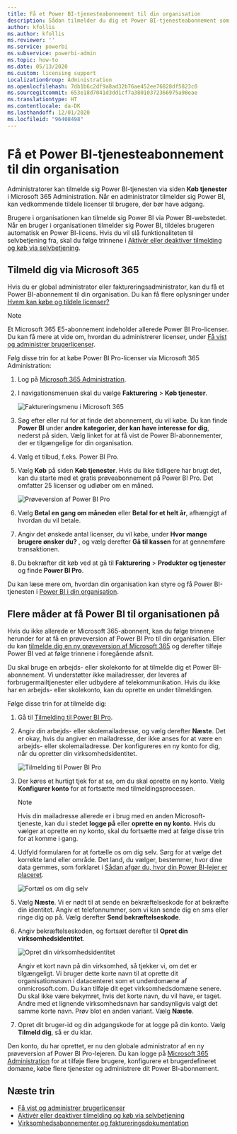 ```yaml
---
title: Få et Power BI-tjenesteabonnement til din organisation
description: Sådan tilmelder du dig et Power BI-tjenesteabonnement som administrator, og køber masselicenser.
author: kfollis
ms.author: kfollis
ms.reviewer: ''
ms.service: powerbi
ms.subservice: powerbi-admin
ms.topic: how-to
ms.date: 05/13/2020
ms.custom: licensing support
LocalizationGroup: Administration
ms.openlocfilehash: 7db1b6c2df9a8ad32b76ae452ee76828df5823c0
ms.sourcegitcommit: 653e18d7041d3dd1cf7a38010372366975a98eae
ms.translationtype: HT
ms.contentlocale: da-DK
ms.lasthandoff: 12/01/2020
ms.locfileid: "96408498"
---
```

# <a name="get-a-power-bi-service-subscription-for-your-organization"></a>Få et Power BI-tjenesteabonnement til din organisation

Administratorer kan tilmelde sig Power BI-tjenesten via siden **Køb tjenester** i Microsoft 365 Administration. Når en administrator tilmelder sig Power BI, kan vedkommende tildele licenser til brugere, der bør have adgang.

Brugere i organisationen kan tilmelde sig Power BI via Power BI-webstedet. Når en bruger i organisationen tilmelder sig Power BI, tildeles brugeren automatisk en Power BI-licens. Hvis du vil slå funktionaliteten til selvbetjening fra, skal du følge trinnene i [Aktivér eller deaktiver tilmelding og køb via selvbetjening](service-admin-disable-self-service.md).

## <a name="sign-up-through-microsoft-365"></a>Tilmeld dig via Microsoft 365

Hvis du er global administrator eller faktureringsadministrator, kan du få et Power BI-abonnement til din organisation. Du kan få flere oplysninger under [Hvem kan købe og tildele licenser?](service-admin-licensing-organization.md#who-can-purchase-and-assign-licenses)

> [!NOTE]
>
> Et Microsoft 365 E5-abonnement indeholder allerede Power BI Pro-licenser. Du kan få mere at vide om, hvordan du administrerer licenser, under [Få vist og administrer brugerlicenser](service-admin-manage-licenses.md).
>
>

Følg disse trin for at købe Power BI Pro-licenser via Microsoft 365 Administration:

1. Log på [Microsoft 365 Administration](https://admin.microsoft.com).

2. I navigationsmenuen skal du vælge **Fakturering** > **Køb tjenester**.
  
   ![Faktureringsmenu i Microsoft 365](media/service-admin-org-subscription/m365-billing-menu.png)

3. Søg efter eller rul for at finde det abonnement, du vil købe. Du kan finde **Power BI** under **andre kategorier, der kan have interesse for dig**, nederst på siden. Vælg linket for at få vist de Power BI-abonnementer, der er tilgængelige for din organisation.

4. Vælg et tilbud, f.eks. Power BI Pro.

5. Vælg **Køb** på siden **Køb tjenester**. Hvis du ikke tidligere har brugt det, kan du starte med et gratis prøveabonnement på Power BI Pro. Det omfatter 25 licenser og udløber om en måned.

   ![Prøveversion af Power BI Pro](media/service-admin-org-subscription/m365-org-free-trial-pro.png)

6. Vælg **Betal en gang om måneden** eller **Betal for et helt år**, afhængigt af hvordan du vil betale.

7. Angiv det ønskede antal licenser, du vil købe, under **Hvor mange brugere ønsker du?** , og vælg derefter **Gå til kassen** for at gennemføre transaktionen.

8. Du bekræfter dit køb ved at gå til **Fakturering** > **Produkter og tjenester** og finde **Power BI Pro**.

Du kan læse mere om, hvordan din organisation kan styre og få Power BI-tjenesten i [Power BI i din organisation](/microsoft-365/admin/misc/power-bi-in-your-organization?view=o365-worldwide).

## <a name="more-ways-to-get-power-bi-for-your-organization"></a>Flere måder at få Power BI til organisationen på

Hvis du ikke allerede er Microsoft 365-abonnent, kan du følge trinnene herunder for at få en prøveversion af Power BI Pro til din organisation. Eller du kan [tilmelde dig en ny prøveversion af Microsoft 365](service-admin-signing-up-for-power-bi-with-a-new-office-365-trial.md) og derefter tilføje Power BI ved at følge trinnene i foregående afsnit.

Du skal bruge en arbejds- eller skolekonto for at tilmelde dig et Power BI-abonnement. Vi understøtter ikke mailadresser, der leveres af forbrugermailtjenester eller udbydere af telekommunikation. Hvis du ikke har en arbejds- eller skolekonto, kan du oprette en under tilmeldingen.

Følge disse trin for at tilmelde dig:

1. Gå til [Tilmelding til Power BI Pro](https://signup.microsoft.com/create-account/signup?OfferId=d59682f3-3e3b-4686-9c00-7c7c1c736085&ali=1&products=d59682f3-3e3b-4686-9c00-7c7c1c736085). 

2. Angiv din arbejds- eller skolemailadresse, og vælg derefter **Næste**. Det er okay, hvis du angiver en mailadresse, der ikke anses for at være en arbejds- eller skolemailadresse. Der konfigureres en ny konto for dig, når du opretter din virksomhedsidentitet.

   ![Tilmelding til Power BI Pro](media/service-admin-org-subscription/power-bi-pro-admins.png)

3. Der køres et hurtigt tjek for at se, om du skal oprette en ny konto. Vælg **Konfigurer konto** for at fortsætte med tilmeldingsprocessen.

   > [!NOTE]
   >Hvis din mailadresse allerede er i brug med en anden Microsoft-tjeneste, kan du i stedet **logge på** eller **oprette en ny konto**. Hvis du vælger at oprette en ny konto, skal du fortsætte med at følge disse trin for at komme i gang.
>
>
 
4. Udfyld formularen for at fortælle os om dig selv. Sørg for at vælge det korrekte land eller område. Det land, du vælger, bestemmer, hvor dine data gemmes, som forklaret i [Sådan afgør du, hvor din Power BI-lejer er placeret](service-admin-where-is-my-tenant-located.md#how-to-determine-where-your-power-bi-tenant-is-located).

   ![Fortæl os om dig selv](media/service-admin-org-subscription/tell-about-yourself.png)

5. Vælg **Næste**. Vi er nødt til at sende en bekræftelseskode for at bekræfte din identitet. Angiv et telefonnummer, som vi kan sende dig en sms eller ringe dig op på. Vælg derefter **Send bekræftelseskode**.

6. Angiv bekræftelseskoden, og fortsæt derefter til **Opret din virksomhedsidentitet**.

   ![Opret din virksomhedsidentitet](media/service-admin-org-subscription/business-identity.png)

    Angiv et kort navn på din virksomhed, så tjekker vi, om det er tilgængeligt. Vi bruger dette korte navn til at oprette dit organisationsnavn i datacenteret som et underdomæne af onmicrosoft.com. Du kan tilføje dit eget virksomhedsdomæne senere. Du skal ikke være bekymret, hvis det korte navn, du vil have, er taget. Andre med et lignende virksomhedsnavn har sandsynligvis valgt det samme korte navn. Prøv blot en anden variant. Vælg **Næste**.
    
7. Opret dit bruger-id og din adgangskode for at logge på din konto. Vælg **Tilmeld dig**, så er du klar.

Den konto, du har oprettet, er nu den globale administrator af en ny prøveversion af Power BI Pro-lejeren. Du kan logge på [Microsoft 365 Administration](https://admin.microsoft.com) for at tilføje flere brugere, konfigurere et brugerdefineret domæne, købe flere tjenester og administrere dit Power BI-abonnement.

## <a name="next-steps"></a>Næste trin

- [Få vist og administrer brugerlicenser](service-admin-manage-licenses.md)
- [Aktivér eller deaktiver tilmelding og køb via selvbetjening](service-admin-disable-self-service.md)
- [Virksomhedsabonnementer og faktureringsdokumentation](/microsoft-365/commerce/?view=o365-worldwide)